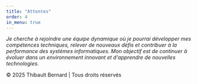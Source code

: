 ```yaml
---
title: "Attentes"
order: 4
in_menu: true
---
```

*Je cherche à rejoindre une équipe dynamique où je pourrai développer mes compétences techniques, relever de nouveaux défis et contribuer à la performance des systèmes informatiques. Mon objectif est de continuer à évoluer dans un environnement innovant et d'apprendre de nouvelles technologies.* 

© 2025 Thibault Bernard | Tous droits réservés 